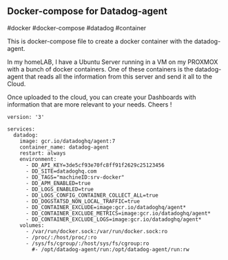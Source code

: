 
## Docker-compose for Datadog-agent

#docker #docker-compose #datadog #container

This is docker-compose file to create a docker container with the datadog-agent.

In my homeLAB, I have a Ubuntu Server running in a VM on my PROXMOX with a bunch of docker containers. One of these containers is the datadog-agent that reads all the information from this server and send it all to the Cloud.

Once uploaded to the cloud, you can create your Dashboards with information that are more relevant to your needs. Cheers !

```
version: '3'

services:
  datadog:
    image: gcr.io/datadoghq/agent:7
    container_name: datadog-agent
    restart: always
    environment:
      - DD_API_KEY=3de5cf93e70fc8ff91f2629c25123456
      - DD_SITE=datadoghq.com
      - DD_TAGS="machineID:srv-docker"
      - DD_APM_ENABLED=true
      - DD_LOGS_ENABLED=true
      - DD_LOGS_CONFIG_CONTAINER_COLLECT_ALL=true
      - DD_DOGSTATSD_NON_LOCAL_TRAFFIC=true
      - DD_CONTAINER_EXCLUDE=image:gcr.io/datadoghq/agent*
      - DD_CONTAINER_EXCLUDE_METRICS=image:gcr.io/datadoghq/agent*
      - DD_CONTAINER_EXCLUDE_LOGS=image:gcr.io/datadoghq/agent*
    volumes:
      - /var/run/docker.sock:/var/run/docker.sock:ro
      - /proc/:/host/proc/:ro
      - /sys/fs/cgroup/:/host/sys/fs/cgroup:ro
        #- /opt/datadog-agent/run:/opt/datadog-agent/run:rw
```

